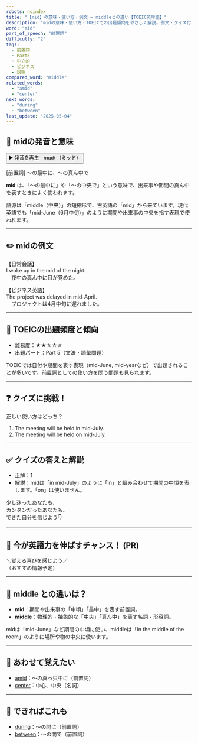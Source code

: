 ```yaml
---
robots: noindex
title: "【mid】の意味・使い方・例文 ― middleとの違い【TOEIC英単語】"
description: "midの意味・使い方・TOEICでの出題傾向をやさしく解説。例文・クイズ付きでmiddleとの違いもわかりやすく学べます。"
word: "mid"
part_of_speech: "前置詞"
difficulty: "2"
tags:
  - 前置詞
  - Part5
  - 中立的
  - ビジネス
  - 説明
compared_word: "middle"
related_words:
  - "amid"
  - "center"
next_words:
  - "during"
  - "between"
last_update: "2025-05-04"
---
```


## 🔰 midの発音と意味

<button class="play-audio" onclick="playTTS('mid')">
  <span class="play-audio-main">
    ▶️ 発音を再生　/mɪd/
  </span>
  <span class="play-audio-sub">
    （ミッド）
  </span>
</button>

[前置詞] ～の最中に、～の真ん中で

**mid** は、「～の最中に」や「～の中央で」という意味で、出来事や期間の真ん中を表すときによく使われます。

語源は「middle（中央）」の短縮形で、古英語の「mid」から来ています。現代英語でも「mid-June（6月中旬）」のように期間や出来事の中央を指す表現で使われます。

---

## ✏️ midの例文

【日常会話】  
I woke up in the mid of the night.  
　夜中の真ん中に目が覚めた。

【ビジネス英語】  
The project was delayed in mid-April.  
　プロジェクトは4月中旬に遅れました。

---

## 🎯 TOEICの出題頻度と傾向

- 難易度：★★☆☆☆
- 出題パート：Part 5（文法・語彙問題）

TOEICでは日付や期間を表す表現（mid-June, mid-yearなど）で出題されることが多いです。前置詞としての使い方を問う問題も見られます。

---

## ❓ クイズに挑戦！

正しい使い方はどっち？

1. The meeting will be held in mid-July.  
2. The meeting will be held on mid-July.

---

## ✅ クイズの答えと解説

- 正解：**1**
- 解説：midは「in mid-July」のように「in」と組み合わせて期間の中頃を表します。「on」は使いません。

少し迷ったあなたも、  
カンタンだったあなたも、  
できた自分を信じよう👇️

---

## 🚀 今が英語力を伸ばすチャンス！ (PR)

<div class="info-center">
＼覚える喜びを感じよう／<br>  
（おすすめ情報予定）
</div>

---

## 🤔  middle との違いは？

- **mid**：期間や出来事の「中頃」「最中」を表す前置詞。  
- **[middle](/word/middle)**：物理的・抽象的な「中央」「真ん中」を表す名詞・形容詞。

midは「mid-June」など期間の中頃に使い、middleは「in the middle of the room」のように場所や物の中央に使います。

---

## 🧩 あわせて覚えたい

- [amid](/word/amid)：～の真っ只中に（前置詞）
- [center](/word/center)：中心、中央（名詞）

---

## 📖 できればこれも

- [during](/word/during)：～の間に（前置詞）
- [between](/word/between)：～の間で（前置詞）

<!-- cvid: aid49_bid42 -->
